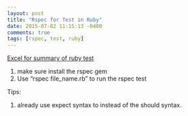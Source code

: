 ```yaml
---
layout: post
title: "Rspec for Test in Ruby"
date: 2015-07-02 11:15:13 -0400
comments: true
tags: [rspec, test, ruby]
---
```


[Excel for summary of ruby test](https://docs.google.com/spreadsheets/d/1KGqJEmfUaLwrieckqc9x80sNLf0Qpq9I6Mpl9rv4LpY/edit#gid=1111651514)


1. make sure install the rspec gem  
2. Use “rspec file_name.rb” to run the rspec test

Tips:

1. already use expect syntax to instead of the should syntax.

